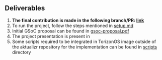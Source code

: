 ## Deliverables

1. **The final contribution is made in the following branch/PR: [link]()**
2. To run the project, follow the steps mentioned in [setup.md](./setup.md)
3. Initial GSoC proposal can be found in [gsoc-proposal.pdf](./gsoc-proposal.pdf)
4. The project presentation is present in 
5. Some scripts required to be integrated in TorizonOS image outside of the aktualizr repository for the implementation can be found in [scripts](../scripts/) directory